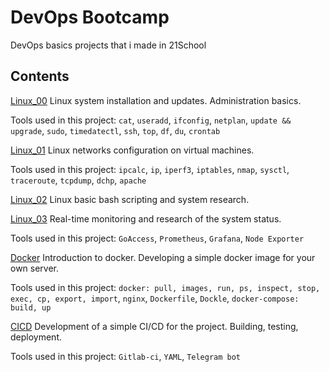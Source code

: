 # DevOps Bootcamp

DevOps basics projects that i made in 21School

## Contents

[Linux_00](Linux_00)
Linux system installation and updates. Administration basics.

Tools used in this project: `cat`, `useradd`, `ifconfig`, `netplan`, `update && upgrade`, `sudo`, `timedatectl`, `ssh`, `top`, `df`, `du`, `crontab`

[Linux_01](Linux_01)
Linux networks configuration on virtual machines.

Tools used in this project: `ipcalc`, `ip`, `iperf3`, `iptables`, `nmap`, `sysctl`, `traceroute`, `tcpdump`, `dchp`, `apache`

[Linux_02](Linux_02)
Linux basic bash scripting and system research.

[Linux_03](Linux_03)
Real-time monitoring and research of the system status.

Tools used in this project: `GoAccess`, `Prometheus`, `Grafana`, `Node Exporter`

[Docker](Docker)
Introduction to docker. Developing a simple docker image for your own server.

Tools used in this project: `docker: pull, images, run, ps, inspect, stop, exec, cp, export, import`, `nginx`, `Dockerfile`, `Dockle`, `docker-compose: build, up`

[CICD](CICD)
Development of a simple CI/CD for the project. Building, testing, deployment.

Tools used in this project: `Gitlab-ci`, `YAML`, `Telegram bot`

